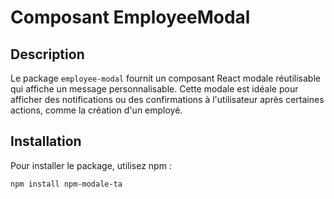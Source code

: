# Composant EmployeeModal

## Description

Le package `employee-modal` fournit un composant React modale réutilisable qui affiche un message personnalisable. Cette modale est idéale pour afficher des notifications ou des confirmations à l'utilisateur après certaines actions, comme la création d'un employé.

## Installation

Pour installer le package, utilisez npm :

```bash
npm install npm-modale-ta
